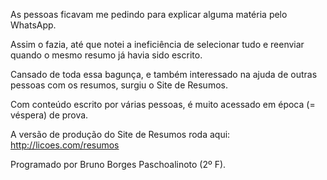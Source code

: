As pessoas ficavam me pedindo para explicar alguma matéria pelo WhatsApp.

Assim o fazia, até que notei a ineficiência de selecionar tudo e reenviar quando o mesmo resumo já havia sido escrito.

Cansado de toda essa bagunça, e também interessado na ajuda de outras pessoas com os resumos, surgiu o Site de Resumos.

Com conteúdo escrito por várias pessoas, é muito acessado em época (= véspera) de prova.

A versão de produção do Site de Resumos roda aqui: http://licoes.com/resumos

Programado por Bruno Borges Paschoalinoto (2º F).